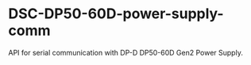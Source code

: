 # DSC-DP50-60D-power-supply-comm
API for serial communication with DP-D DP50-60D Gen2 Power Supply.
